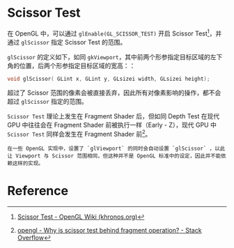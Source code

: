 # Scissor Test

在 OpenGL 中，可以通过 `glEnable(GL_SCISSOR_TEST)` 开启 Scissor Test[^1]，并通过 `glScissor` 指定 Scissor Test 的范围。

`glScissor` 的定义如下，如同 `gkViewport`，其中前两个形参指定目标区域的左下角的位置，后两个形参指定目标区域的宽高：：

```cpp
void glScissor(	GLint x, GLint y, GLsizei width, GLsizei height);
```

超过了 Scissor 范围的像素会被直接丢弃，因此所有对像素影响的操作，都不会超过 `glScissor` 指定的范围。

`Scissor Test` 理论上发生在 Fragment Shader 后，但如同 Depth Test 在现代 GPU 中往往会在 Fragment Shader 前被执行一样（Early - Z），现代 GPU 中 `Scissor Test` 同样会发生在 Fragment Shader 前[^2]。


```ad-note
在一些 OpenGL 实现中，设置了 `glViewport` 的同时会自动设置 `glScissor` ，以此让 Viewport 与 Scissor 范围相同，但这种并不是 OpenGL 标准中的设定，因此并不能依赖这样的实现。
```


# Reference
[^1]:[Scissor Test - OpenGL Wiki (khronos.org)](https://www.khronos.org/opengl/wiki/Scissor_Test)

[^2]: [opengl - Why is scissor test behind fragment operation? - Stack Overflow](https://stackoverflow.com/questions/33808005/why-is-scissor-test-behind-fragment-operation)